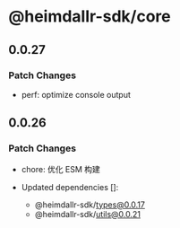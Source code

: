 # @heimdallr-sdk/core

## 0.0.27

### Patch Changes

- perf: optimize console output

## 0.0.26

### Patch Changes

- chore: 优化 ESM 构建

- Updated dependencies []:
  - @heimdallr-sdk/types@0.0.17
  - @heimdallr-sdk/utils@0.0.21
